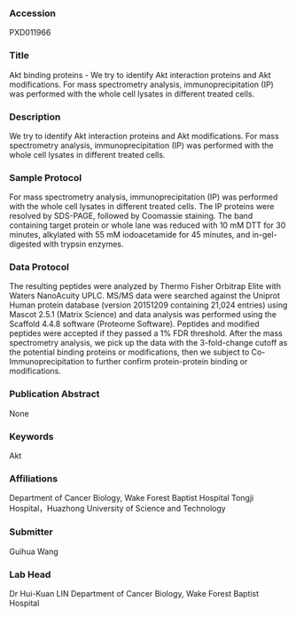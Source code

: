### Accession
PXD011966

### Title
Akt binding proteins - We try to identify Akt interaction proteins and Akt modifications. For mass spectrometry analysis, immunoprecipitation (IP) was performed with the whole cell lysates in different treated cells.

### Description
We try to identify Akt interaction proteins and Akt modifications. For mass spectrometry analysis, immunoprecipitation (IP) was performed with the whole cell lysates in different treated cells.

### Sample Protocol
For mass spectrometry analysis, immunoprecipitation (IP) was performed with the whole cell lysates in different treated cells. The IP proteins were resolved by SDS-PAGE, followed by Coomassie staining. The band containing target protein or whole lane was reduced with 10 mM DTT for 30 minutes, alkylated with 55 mM iodoacetamide for 45 minutes, and in-gel-digested with trypsin enzymes.

### Data Protocol
The resulting peptides were analyzed by Thermo Fisher Orbitrap Elite with Waters NanoAcuity UPLC. MS/MS data were searched against the Uniprot Human protein database (version 20151209 containing 21,024 entries) using Mascot 2.5.1 (Matrix Science) and data analysis was performed using the Scaffold 4.4.8 software (Proteome Software). Peptides and modified peptides were accepted if they passed a 1% FDR threshold. After the mass spectrometry analysis, we pick up the data with the 3-fold-change cutoff as the potential binding proteins or modifications, then we subject to Co- Immunoprecipitation to further confirm protein-protein binding or modifications.

### Publication Abstract
None

### Keywords
Akt

### Affiliations
Department of Cancer Biology, Wake Forest Baptist Hospital
Tongji Hospital，Huazhong University of Science and Technology

### Submitter
Guihua Wang

### Lab Head
Dr Hui-Kuan LIN
Department of Cancer Biology, Wake Forest Baptist Hospital


